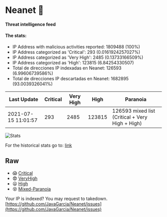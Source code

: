 # Neanet :hocho:
#### Threat intelligence feed
#### The stats:

- IP Address with malicious activities reported: 1809488 (100%)
- IP Address categorized as 'Critical':  293 (0.0161924257027%)
- IP Address categorized as 'Very High':  2485 (0.13733166509%)
- IP Address categorized as 'High':  123815 (6.84254330507)
- Total de direcciones IP indexadas en Neanet:  126593 (6.99606739586%)
- Total de direcciones IP descartadas en Neanet:  1682895 (93.0039326041%)

| Last Update | Critical | Very High | High | Paranoia |
| --- | --- | --- | --- | --- |
| 2021-07-15 11:01:57 | 293 | 2485 | 123815 | 126593 mixed list (Critical + Very High + High)|

![Stats](https://docs.google.com/spreadsheets/d/e/2PACX-1vSnaNMIXVabIpDJjufMlzH7poXnshF3mgd8Is1g9ytUEzVsP5my4Trn8f-xkoLLQ38xpL3HtmUexLo6/pubchart?oid=501124687&format=image)

For the historical stats go to: [link](/stats.csv)
## Raw
- :scream: [Critical](https://raw.githubusercontent.com/JavaGarcia/Neanet/master/blacklists/neanet_critical.txt)
- :fearful: [VeryHigh](https://raw.githubusercontent.com/JavaGarcia/Neanet/master/blacklists/neanet_veryHigh.txtt)
- :frowning: [High](https://raw.githubusercontent.com/JavaGarcia/Neanet/master/blacklists/neanet_high.txt)
- :dizzy_face: [Mixed-Paranoia](https://raw.githubusercontent.com/JavaGarcia/Neanet/master/blacklists/neanet_all.txt)


Your IP is indexed? You may request to takedown. [https://github.com/JavaGarcia/Neanet/issues](https://github.com/JavaGarcia/Neanet/issues)








































































































































































































































































































































































































































































































































































































































































































































































































































































































































































































































































































































































































































































































































































































































































































































































































































































































































































































































































































































































































































































































































































































































































































































































































































































































































































































































































































































































































































































































































































































































































































































































































































































































































































































































































































































































































































































































































































































































































































































































































































































































































































































































































































































































































































































































































































































































































































































































































































































































































































































































































































































































































































































































































































































































































































































































































































































































































































































































































































































































































































































































































































































































































































































































































































































































































































































































































































































































































































































































































































































































































































































































































































































































































































































































































































































































































































































































































































































